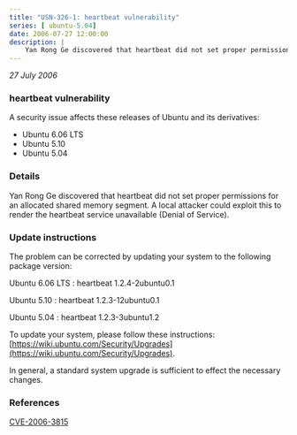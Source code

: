 ```yaml
---
title: "USN-326-1: heartbeat vulnerability"
series: [ ubuntu-5.04]
date: 2006-07-27 12:00:00
description: |
    Yan Rong Ge discovered that heartbeat did not set proper permissions for an allocated shared memory segment. A local attacker could exploit this to render the heartbeat service unavailable (Denial of Service).
--- 
```

 
 

*27 July 2006*

### heartbeat vulnerability

A security issue affects these releases of Ubuntu and its derivatives:

* Ubuntu 6.06 LTS
* Ubuntu 5.10
* Ubuntu 5.04

### Details

Yan Rong Ge discovered that heartbeat did not set proper permissions for an allocated shared memory segment. A local attacker could exploit this to render the heartbeat service unavailable (Denial of Service).

### Update instructions

The problem can be corrected by updating your system to the following package version:

Ubuntu 6.06 LTS
 : heartbeat <span>1.2.4-2ubuntu0.1</span>

Ubuntu 5.10
 : heartbeat <span>1.2.3-12ubuntu0.1</span>

Ubuntu 5.04
 : heartbeat <span>1.2.3-3ubuntu1.2</span>

To update your system, please follow these instructions: [https://wiki.ubuntu.com/Security/Upgrades](https://wiki.ubuntu.com/Security/Upgrades).

In general, a standard system upgrade is sufficient to effect the necessary changes.

### References

 
 [CVE-2006-3815](http://people.ubuntu.com/~ubuntu-security/cve/CVE-2006-3815)
 

